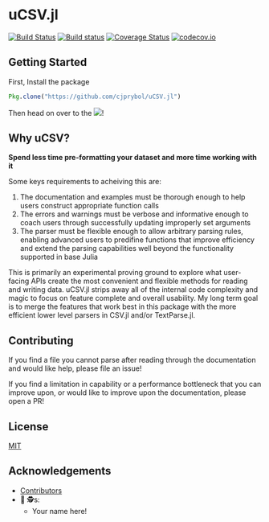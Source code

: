 # uCSV.jl

[![Build Status](https://travis-ci.org/cjprybol/uCSV.jl.svg?branch=master)](https://travis-ci.org/cjprybol/uCSV.jl)
[![Build status](https://ci.appveyor.com/api/projects/status/re2a08kgjfserv6x/branch/master?svg=true)](https://ci.appveyor.com/project/cjprybol/ucsv-jl/branch/master)
[![Coverage Status](https://coveralls.io/repos/github/cjprybol/uCSV.jl/badge.svg?branch=master)](https://coveralls.io/github/cjprybol/uCSV.jl?branch=master)
[![codecov.io](http://codecov.io/github/cjprybol/uCSV.jl/coverage.svg?branch=master)](http://codecov.io/github/cjprybol/uCSV.jl?branch=master)

## Getting Started

First, Install the package
```julia
Pkg.clone("https://github.com/cjprybol/uCSV.jl")
```

Then head on over to the [![](https://img.shields.io/badge/docs-latest-blue.svg)](https://cjprybol.github.io/uCSV.jl/latest)!

## Why uCSV?

**Spend less time pre-formatting your dataset and more time working with it**

Some keys requirements to acheiving this are:

1. The documentation and examples must be thorough enough to help users construct appropriate function calls
2. The errors and warnings must be verbose and informative enough to coach users through successfully updating improperly set arguments
3. The parser must be flexible enough to allow arbitrary parsing rules, enabling advanced users to predifine functions that improve efficiency and extend the parsing capabilities well beyond the functionality supported in base Julia

This is primarily an experimental proving ground to explore what user-facing APIs create the most convenient and flexible methods for reading and writing data. uCSV.jl strips away all of the internal code complexity and magic to focus on feature complete and overall usability. My long term goal is to merge the features that work best in this package with the more efficient lower level parsers in CSV.jl and/or TextParse.jl.

## Contributing

If you find a file you cannot parse after reading through the documentation and would like help, please file an issue!

If you find a limitation in capability or a performance bottleneck that you can improve upon, or would like to improve upon the documentation, please open a PR!

## License

[MIT](https://github.com/cjprybol/uCSV.jl/blob/master/LICENSE.md)

## Acknowledgements

- [Contributors](https://github.com/cjprybol/uCSV.jl/graphs/contributors)
- 🐛 🕵️s:
    - Your name here!

